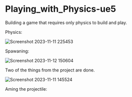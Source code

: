 # Playing_with_Physics-ue5

Building a game that requires only physics to build and play.

Physics:

![Screenshot 2023-11-11 225453](https://github.com/Lucifer-Zaid/Playing_with_Physics-ue5/assets/81683107/793bd51d-0252-42e2-b0cf-333584c2f8e7)

Spawaning:

![Screenshot 2023-11-12 150604](https://github.com/Lucifer-Zaid/Playing_with_Physics-ue5/assets/81683107/620c6abc-6883-474f-bf83-a31e4c4a42e6)


Two of the things from the project are done.

![Screenshot 2023-11-11 145524](https://github.com/Lucifer-Zaid/Playing_with_Physics-ue5/assets/81683107/b74591a6-5e48-4697-9d0a-fd6e9547f35d)

Aming the projectile:


